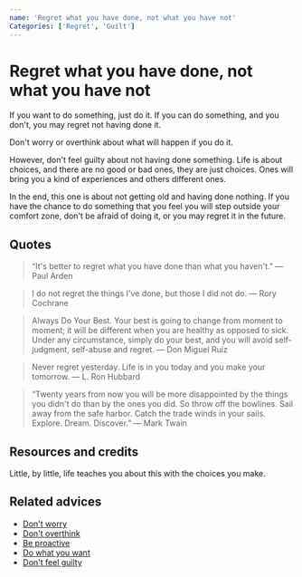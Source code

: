 ```yaml
---
name: 'Regret what you have done, not what you have not'
Categories: ['Regret', 'Guilt']
---
```

# Regret what you have done, not what you have not

If you want to do something, just do it. If you can do something, and you don't, you may regret not having done it.

Don't worry or overthink about what will happen if you do it.

However, don't feel guilty about not having done something. Life is about choices, and there are no good or bad ones, they are just choices. Ones will bring you a kind of experiences and others different ones.

In the end, this one is about not getting old and having done nothing. If you have the chance to do something that you feel you will step outside your comfort zone, don't be afraid of doing it, or you may regret it in the future.

## Quotes

> “It's better to regret what you have done than what you haven't.” ― Paul Arden

> I do not regret the things I've done, but those I did not do. ― Rory Cochrane

> Always Do Your Best. Your best is going to change from moment to moment; it will be different when you are healthy as opposed to sick. Under any circumstance, simply do your best, and you will avoid self-judgment, self-abuse and regret. ― Don Miguel Ruiz

> Never regret yesterday. Life is in you today and you make your tomorrow. ― L. Ron Hubbard

> “Twenty years from now you will be more disappointed by the things you didn't do than by the ones you did. So throw off the bowlines. Sail away from the safe harbor. Catch the trade winds in your sails. Explore. Dream. Discover.” ― Mark Twain

## Resources and credits

Little, by little, life teaches you about this with the choices you make.

## Related advices

- [Don't worry](../Don't%20worry/index.md)
- [Don't overthink](../Don't%20overthink/index.md)
- [Be proactive](../Be%20proactive/index.md)
- [Do what you want](../Do%20what%20you%20want/index.md)
- [Don't feel guilty](../Don't%20feel%20guilty/index.md)
